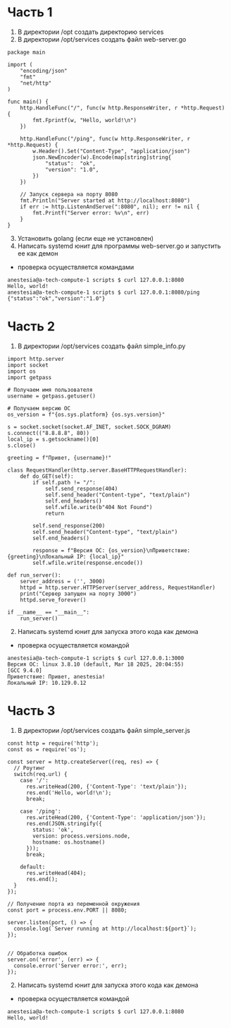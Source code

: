 # Часть 1
1) В директории /opt создать директорию services
2) В директории /opt/services создать файл web-server.go
```
package main

import (
	"encoding/json"
	"fmt"
	"net/http"
)

func main() {
	http.HandleFunc("/", func(w http.ResponseWriter, r *http.Request) {
		fmt.Fprintf(w, "Hello, world!\n")
	})

	http.HandleFunc("/ping", func(w http.ResponseWriter, r *http.Request) {
		w.Header().Set("Content-Type", "application/json")
		json.NewEncoder(w).Encode(map[string]string{
			"status":  "ok",
			"version": "1.0",
		})
	})

	// Запуск сервера на порту 8080
	fmt.Println("Server started at http://localhost:8080")
	if err := http.ListenAndServe(":8080", nil); err != nil {
		fmt.Printf("Server error: %v\n", err)
	}
}
```
3) Установить golang (если еще не установлен)
4) Написать systemd юнит для программы web-server.go и запустить ее как демон
- проверка осуществляется командами
```
anestesia@a-tech-compute-1 scripts $ curl 127.0.0.1:8080
Hello, world!
anestesia@a-tech-compute-1 scripts $ curl 127.0.0.1:8080/ping
{"status":"ok","version":"1.0"}
```
# Часть 2
1) В директории /opt/services создать файл simple_info.py
```
import http.server
import socket
import os
import getpass

# Получаем имя пользователя
username = getpass.getuser()

# Получаем версию ОС
os_version = f"{os.sys.platform} {os.sys.version}"

s = socket.socket(socket.AF_INET, socket.SOCK_DGRAM)
s.connect(("8.8.8.8", 80))
local_ip = s.getsockname()[0]
s.close()

greeting = f"Привет, {username}!"

class RequestHandler(http.server.BaseHTTPRequestHandler):
    def do_GET(self):
        if self.path != "/":
            self.send_response(404)
            self.send_header("Content-type", "text/plain")
            self.end_headers()
            self.wfile.write(b"404 Not Found")
            return

        self.send_response(200)
        self.send_header("Content-type", "text/plain")
        self.end_headers()

        response = f"Версия ОС: {os_version}\nПриветствие: {greeting}\nЛокальный IP: {local_ip}"
        self.wfile.write(response.encode())

def run_server():
    server_address = ('', 3000)
    httpd = http.server.HTTPServer(server_address, RequestHandler)
    print("Сервер запущен на порту 3000")
    httpd.serve_forever()

if __name__ == "__main__":
    run_server()
```
2) Написать systemd юнит для запуска этого кода как демона
- проверка осуществляется командой
```
anestesia@a-tech-compute-1 scripts $ curl 127.0.0.1:3000
Версия ОС: linux 3.8.10 (default, Mar 18 2025, 20:04:55)
[GCC 9.4.0]
Приветствие: Привет, anestesia!
Локальный IP: 10.129.0.12
```
# Часть 3
1) В директории /opt/services создать файл simple_server.js
```
const http = require('http');
const os = require('os');

const server = http.createServer((req, res) => {
  // Роутинг
  switch(req.url) {
    case '/':
      res.writeHead(200, {'Content-Type': 'text/plain'});
      res.end('Hello, world!\n');
      break;

    case '/ping':
      res.writeHead(200, {'Content-Type': 'application/json'});
      res.end(JSON.stringify({
        status: 'ok',
        version: process.versions.node,
        hostname: os.hostname()
      }));
      break;

    default:
      res.writeHead(404);
      res.end();
  }
});

// Получение порта из переменной окружения
const port = process.env.PORT || 8080;

server.listen(port, () => {
  console.log(`Server running at http://localhost:${port}`);
});


// Обработка ошибок
server.on('error', (err) => {
  console.error('Server error:', err);
});
```
2) Написать systemd юнит для запуска этого кода как демона
- проверка осуществляется командой
```
anestesia@a-tech-compute-1 scripts $ curl 127.0.0.1:8080
Hello, world!
```
